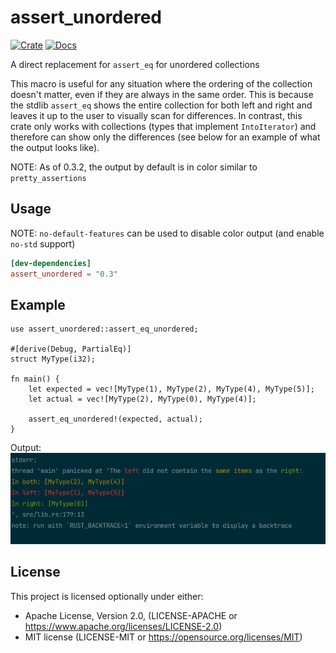 # assert_unordered

[![Crate](https://img.shields.io/crates/v/assert_unordered)](https://crates.io/crates/assert_unordered)
[![Docs](https://docs.rs/assert_unordered/badge.svg)](https://docs.rs/assert_unordered)

A direct replacement for `assert_eq` for unordered collections

This macro is useful for any situation where the ordering of the collection doesn't matter, even
if they are always in the same order. This is because the stdlib `assert_eq` shows the entire
collection for both left and right and leaves it up to the user to visually scan for differences.
In contrast, this crate only works with collections (types that implement `IntoIterator`) and
therefore can show only the differences (see below for an example of what the output looks like).

NOTE: As of 0.3.2, the output by default is in color similar to `pretty_assertions`

## Usage

NOTE: `no-default-features` can be used to disable color output (and enable `no-std` support)

```toml
[dev-dependencies]
assert_unordered = "0.3"
```

## Example
```rust, should_panic
use assert_unordered::assert_eq_unordered;

#[derive(Debug, PartialEq)]
struct MyType(i32);

fn main() {
    let expected = vec![MyType(1), MyType(2), MyType(4), MyType(5)];
    let actual = vec![MyType(2), MyType(0), MyType(4)];

    assert_eq_unordered!(expected, actual);
}
```

Output:
![example_error](example_error.png)

## License

This project is licensed optionally under either:

* Apache License, Version 2.0, (LICENSE-APACHE
  or https://www.apache.org/licenses/LICENSE-2.0)
* MIT license (LICENSE-MIT or https://opensource.org/licenses/MIT)
